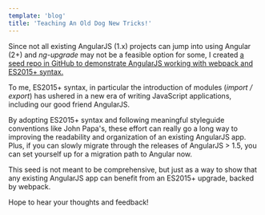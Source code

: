 ```yaml
---
template: 'blog'
title: 'Teaching An Old Dog New Tricks!'
---
```


<app-blog-post 
  title="Teaching An Old Dog New Tricks!"
  date='03.30.2017' 
  image="/assets/blog-post-images/angular-shield.jpg">

  <div>
    <p>Since not all existing AngularJS (1.x) projects can jump into using Angular (2+) and <i>ng-upgrade</i> may not be a feasible option for some, I created <a href="https://github.com/thegreenhouseio/angularjs-webpack-seed" target="_blank" rel="noopener" @onclick="captureOutboundLink('https://github.com/thegreenhouseio/angularjs-webpack-seed'); return false;">a seed repo in GitHub to demonstrate AngularJS working with webpack and ES2015+ syntax.</a></p>
    <p>To me, ES2015+ syntax, in particular the introduction of modules (<i>import / export</i>) has ushered in a new era of writing JavaScript applications, including our good friend AngularJS.</p>     
    <p>By adopting ES2015+ syntax and following meaningful styleguide conventions like John Papa&apos;s, these effort can really go a long way to improving the readability and organization of an existing AngularJS app.  Plus, if you can slowly migrate through the releases of AngularJS &gt; 1.5, you can set yourself up for a migration path to Angular now.</p>
    <p>This seed is not meant to be comprehensive, but just as a way to show that any existing AngularJS app can benefit from an ES2015+ upgrade, backed by webpack.</p>
    <p>Hope to hear your thoughts and feedback!</p>
  
  </div>
</app-blog-post>